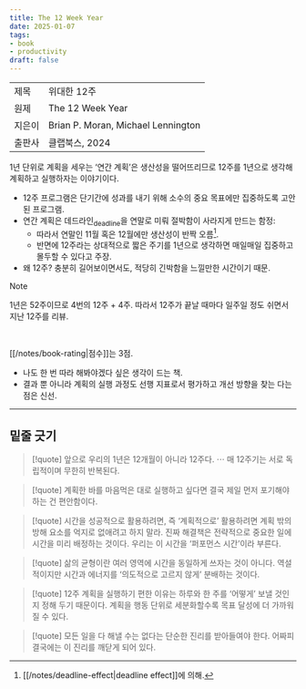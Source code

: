 ```yaml
---
title: The 12 Week Year
date: 2025-01-07
tags:
- book
- productivity
draft: false
---
```


| | |
| --- | --- |
| 제목 | 위대한 12주 |
| 원제 | The 12 Week Year |
| 지은이 | Brian P. Moran, Michael Lennington |
| 출판사 | 클랩북스, 2024 |

1년 단위로 계획을 세우는 ‘연간 계획’은 생산성을 떨어뜨리므로 12주를 1년으로 생각해 계획하고 실행하자는 이야기이다.
- 12주 프로그램은 단기간에 성과를 내기 위해 소수의 중요 목표에만 집중하도록 고안된 프로그램.
- 연간 계획은 데드라인<sub>deadline</sub>을 연말로 미뤄 절박함이 사라지게 만드는 함정:
	- 따라서 연말인 11월 혹은 12월에만 생산성이 반짝 오름[^1].
	- 반면에 12주라는 상대적으로 짧은 주기를 1년으로 생각하면 매일매일 집중하고 몰두할 수 있다고 주장.
- 왜 12주? 충분히 길어보이면서도, 적당히 긴박함을 느낄만한 시간이기 때문.

[^1]: [[/notes/deadline-effect|deadline effect]]에 의해.

> [!note]
> 1년은 52주이므로 4번의 12주 + 4주. 따라서 12주가 끝날 때마다 일주일 정도 쉬면서 지난 12주를 리뷰.

<BR />

[[/notes/book-rating|점수]]는 3점. 
- 나도 한 번 따라 해봐야겠다 싶은 생각이 드는 책.
- 결과 뿐 아니라 계획의 실행 과정도 선행 지표로서 평가하고 개선 방향을 찾는 다는 점은 신선.


---
## 밑줄 긋기

> [!quote] 
> 앞으로 우리의 1년은 12개월이 아니라 12주다. $\cdots$ 매 12주기는 서로 독립적이며 무한히 반복된다.

> [!quote]
> 계획한 바를 마음먹은 대로 실행하고 싶다면 결국 제일 먼저 포기해야 하는 건 편안함이다.

> [!quote]
> 시간을 성공적으로 활용하려면, 즉 ‘계획적으로’ 활용하려면 계획 밖의 방해 요소를 억지로 없애려고 하지 말라. 진짜 해결책은 전략적으로 중요한 일에 시간을 미리 배정하는 것이다. 우리는 이 시간을 ‘퍼포먼스 시간’이라 부른다.

> [!quote]
> 삶의 균형이란 여러 영역에 시간을 동일하게 쓰자는 것이 아니다. 역설적이지만 시간과 에너지를 ‘의도적으로 고르지 않게’ 분배하는 것이다.

> [!quote]
> 12주 계획을 실행하기 편한 이유는 하루와 한 주를 ‘어떻게’ 보낼 것인지 정해 두기 때문이다. 계획을 행동 단위로 세분화할수록 목표 달성에 더 가까워질 수 있다.

> [!quote]
> 모든 일을 다 해낼 수는 없다는 단순한 진리를 받아들여야 한다. 어짜피 결국에는 이 진리를 깨닫게 되어 있다.
